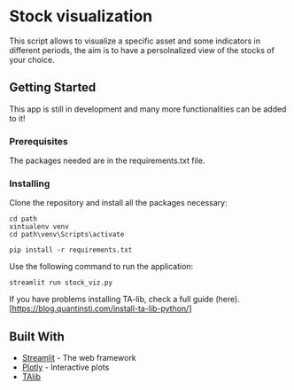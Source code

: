 # Stock visualization

This script allows to visualize a specific asset and some indicators in different periods, the aim is to have a persolnalized view of the stocks of your choice.

## Getting Started

This app is still in development and many more functionalities can be added to it! 

### Prerequisites

The packages needed are in the requirements.txt file.


### Installing

Clone the repository and install all the packages necessary:

```
cd path
vintualenv venv
cd path\venv\Scripts\activate

pip install -r requirements.txt 
```

Use the following command to run the application:

```
streamlit run stock_viz.py
```

If you have problems installing TA-lib, check a full guide (here).[https://blog.quantinsti.com/install-ta-lib-python/]


## Built With

* [Streamlit](https://docs.streamlit.io/api.html) - The web framework 
* [Plotly](https://plotly.com/python/) - Interactive plots
* [TAlib](https://mrjbq7.github.io/ta-lib/)